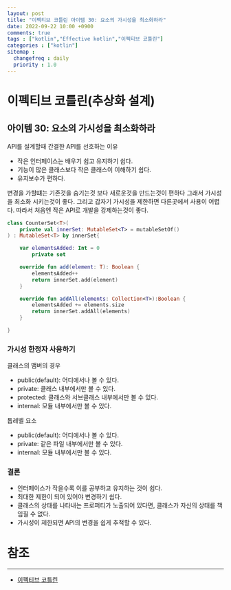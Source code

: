 ```yaml
---
layout: post
title: "이펙티브 코틀린 아이템 30: 요소의 가시성을 최소화하라"
date: 2022-09-22 10:00 +0900
comments: true
tags : ["kotlin","Effective kotlin","이펙티브 코틀린"]
categories : ["kotlin"]
sitemap :
  changefreq : daily
  priority : 1.0
---
```


# 이펙티브 코틀린(추상화 설계)
## 아이템 30: 요소의 가시성을 최소화하라

API를 설계할때 간결한 API를 선호하는 이유

* 작은 인터페이스는 배우기 쉽고 유지하기 쉽다.
* 기능이 많은 클래스보다 작은 클래스이 이해하기 쉽다.
* 유지보수가 편하다.

변경을 가할떄는 기존것을 숨기는것 보다 새로운것을 만드는것이 편하다 그래서 가시성을 최소화 시키는것이 좋다.
그리고 갑자기 가시성을 제한하면 다른곳에서 사용이 어렵다. 따라서 처음엔 작은 API로 개발을 강제하는것이 좋다.

```kotlin
class CounterSet<T>(
    private val innerSet: MutableSet<T> = mutableSetOf()
) : MutableSet<T> by innerSet{

    var elementsAdded: Int = 0
        private set

    override fun add(element: T): Boolean {
        elementsAdded++
        return innerSet.add(element)
    }

    override fun addAll(elements: Collection<T>):Boolean {
        elementsAdded += elements.size
        return innerSet.addAll(elements)
    }

}
```

### 가시성 한정자 사용하기

클래스의 맴버의 경우

* public(default): 어디에서나 볼 수 있다.
* private: 클래스 내부에서만 볼 수 있다.
* protected: 클래스와 서브클래스 내부에서만 볼 수 있다.
* internal: 모듈 내부에서만 볼 수 있다.

톱레벨 요소

* public(default): 어디에서나 볼 수 있다.
* private: 같은 파일 내부에서만 볼 수 있다.
* internal: 모듈 내부에서만 볼 수 있다.

### 결론

* 인터페이스가 작을수록 이를 공부하고 유지하는 것이 쉽다.
* 최대한 제한이 되어 있어야 변경하기 쉽다.
* 클래스의 상태를 나타내는 프로퍼티가 노출되어 있다면, 클래스가 자신의 상태를 책임질 수 없다.
* 가시성이 제한되면 API의 변경을 쉽게 추적할 수 있다.

# 참조

-----
* [이펙티브 코틀린](http://www.yes24.com/Product/Goods/106225986)
